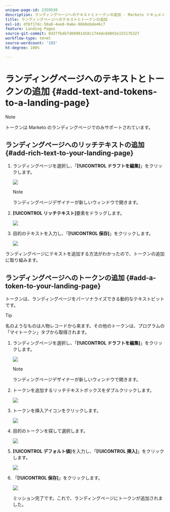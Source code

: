 ```yaml
---
unique-page-id: 2359530
description: ランディングページへのテキストとトークンの追加 - Marketo ドキュメント - 製品ドキュメント
title: ランディングページへのテキストとトークンの追加
exl-id: df6f17dc-50a0-4ee0-9a6e-96b0ebde46c7
feature: Landing Pages
source-git-commit: 0d37fbdb7d08901458c1744dc68893e155176327
workflow-type: tm+mt
source-wordcount: '193'
ht-degree: 100%

---
```


# ランディングページへのテキストとトークンの追加 {#add-text-and-tokens-to-a-landing-page}

>[!NOTE]
>
>トークンは Marketo のランディングページでのみサポートされています。

## ランディングページへのリッチテキストの追加 {#add-rich-text-to-your-landing-page}

1. ランディングページを選択し、「**[!UICONTROL ドラフトを編集]**」をクリックします。

   ![](assets/image2014-9-16-14-3a30-3a29.png)

   >[!NOTE]
   >
   >ランディングページデザイナーが新しいウィンドウで開きます。

1. **[!UICONTROL リッチテキスト]**&#x200B;要素をドラッグします。

   ![](assets/image2015-5-21-12-3a28-3a49.png)

1. 目的のテキストを入力し、「**[!UICONTROL 保存]**」をクリックします。

   ![](assets/image2015-7-8-17-3a0-3a49.png)

ランディングページにテキストを追加する方法がわかったので、トークンの追加に取り組みます。

## ランディングページへのトークンの追加 {#add-a-token-to-your-landing-page}

トークンは、ランディングページをパーソナライズできる動的なテキストビットです。

>[!TIP]
>
>名のようなものは人物レコードから来ます。その他のトークンは、プログラムの「マイトークン」タブから取得されます。

1. ランディングページを選択し、「**[!UICONTROL ドラフトを編集]**」をクリックします。

   ![](assets/image2014-9-16-14-3a30-3a54.png)

   >[!NOTE]
   >
   >ランディングページデザイナーが新しいウィンドウで開きます。

1. トークンを追加するリッチテキストボックスをダブルクリックします。

   ![](assets/image2015-5-21-12-3a30-3a5.png)

1. トークンを挿入アイコンをクリックします。

   ![](assets/image2015-7-8-17-3a21-3a53.png)

1. 目的のトークンを探して選択します。

   ![](assets/image2014-9-16-14-3a31-3a20.png)

1. **[!UICONTROL デフォルト値]**&#x200B;を入力し、「**[!UICONTROL 挿入]**」をクリックします。

   ![](assets/image2014-9-16-14-3a31-3a29.png)

1. 「**[!UICONTROL 保存]**」をクリックします。

   ![](assets/image2015-7-8-17-3a25-3a22.png)

   ミッション完了です。これで、ランディングページにトークンが追加されました。
